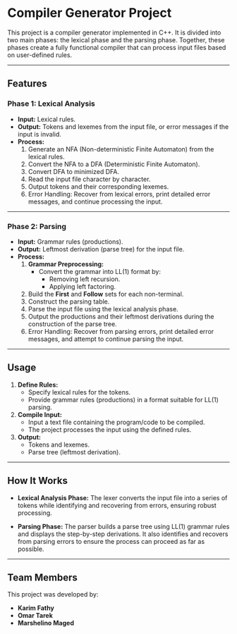 # Compiler Generator Project

This project is a compiler generator implemented in C++. It is divided into two main phases: the lexical phase and the parsing phase. Together, these phases create a fully functional compiler that can process input files based on user-defined rules.

---

## Features

### **Phase 1: Lexical Analysis**
- **Input:** Lexical rules.
- **Output:** Tokens and lexemes from the input file, or error messages if the input is invalid.
- **Process:**
  1. Generate an NFA (Non-deterministic Finite Automaton) from the lexical rules.
  2. Convert the NFA to a DFA (Deterministic Finite Automaton).
  3. Convert DFA to minimized DFA.
  4. Read the input file character by character.
  5. Output tokens and their corresponding lexemes.
  6. Error Handling: Recover from lexical errors, print detailed error messages, and continue processing the input.

---

### **Phase 2: Parsing**
- **Input:** Grammar rules (productions).
- **Output:** Leftmost derivation (parse tree) for the input file.
- **Process:**
  1. **Grammar Preprocessing:**
     - Convert the grammar into LL(1) format by:
       - Removing left recursion.
       - Applying left factoring.
  2. Build the **First** and **Follow** sets for each non-terminal.
  3. Construct the parsing table.
  4. Parse the input file using the lexical analysis phase.
  5. Output the productions and their leftmost derivations during the construction of the parse tree.
  6. Error Handling: Recover from parsing errors, print detailed error messages, and attempt to continue parsing the input.

---

## Usage

1. **Define Rules:**
   - Specify lexical rules for the tokens.
   - Provide grammar rules (productions) in a format suitable for LL(1) parsing.
2. **Compile Input:**
   - Input a text file containing the program/code to be compiled.
   - The project processes the input using the defined rules.
3. **Output:**
   - Tokens and lexemes.
   - Parse tree (leftmost derivation).

---

## How It Works
- **Lexical Analysis Phase:**
  The lexer converts the input file into a series of tokens while identifying and recovering from errors, ensuring robust processing.

- **Parsing Phase:**
  The parser builds a parse tree using LL(1) grammar rules and displays the step-by-step derivations. It also identifies and recovers from parsing errors to ensure the process can proceed as far as possible.

---

## Team Members
This project was developed by:
- **Karim Fathy**
- **Omar Tarek**
- **Marshelino Maged**
